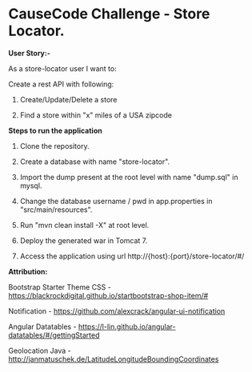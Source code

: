 #  CauseCode Challenge - Store Locator. 

**User Story:-**

As a store-locator user I want to: 

Create a rest API with following:

1. Create/Update/Delete a store

2. Find a store within "x" miles of a USA zipcode

**Steps to run the application**

1. Clone the repository.

2. Create a database with name "store-locator".

3. Import the dump present at the root level with name "dump.sql" in mysql.

4. Change the database username / pwd in app.properties in "src/main/resources".

5. Run "mvn clean install -X" at root level.

6. Deploy the generated war in Tomcat 7.

7. Access the application using url http://{host}:{port}/store-locator/#/

**Attribution:**

Bootstrap Starter Theme CSS - https://blackrockdigital.github.io/startbootstrap-shop-item/# 

Notification - https://github.com/alexcrack/angular-ui-notification

Angular Datatables - https://l-lin.github.io/angular-datatables/#/gettingStarted

Geolocation Java - http://janmatuschek.de/LatitudeLongitudeBoundingCoordinates